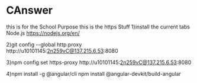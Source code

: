 # CAnswer
this is for the School Purpose
this is the https Stuff
1)install the current tabs Node.js
  https://nodejs.org/en/ 

2)git config --global http.proxy http://u10101145:2n259vC@137.215.6.53:8080

3)npm config set https-proxy http://u10101145:2n259vC@137.215.6.53:8080

4)npm install -g @angular/cli
npm install @angular-devkit/build-angular
